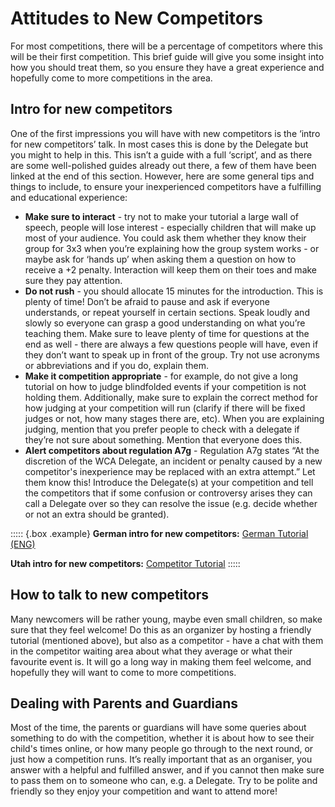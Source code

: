 # Attitudes to New Competitors

For most competitions, there will be a percentage of competitors where this will be their first competition. This brief guide will give you some insight into how you should treat them, so you ensure they have a great experience and hopefully come to more competitions in the area.

## Intro for new competitors

One of the first impressions you will have with new competitors is the ‘intro for new competitors’ talk. In most cases this is done by the Delegate but you might to help in this. This isn’t a guide with a full ‘script’, and as there are some well-polished guides already out there, a few of them have been linked at the end of this section. However, here are some general tips and things to include, to ensure your inexperienced competitors have a fulfilling and educational experience:

-   **Make sure to interact** - try not to make your tutorial a large wall of speech, people will lose interest - especially children that will make up most of your audience. You could ask them whether they know their group for 3x3 when you’re explaining how the group system works - or maybe ask for ‘hands up’ when asking them a question on how to receive a +2 penalty. Interaction will keep them on their toes and make sure they pay attention.
-   **Do not rush** - you should allocate 15 minutes for the introduction. This is plenty of time! Don’t be afraid to pause and ask if everyone understands, or repeat yourself in certain sections. Speak loudly and slowly so everyone can grasp a good understanding on what you’re teaching them. Make sure to leave plenty of time for questions at the end as well - there are always a few questions people will have, even if they don’t want to speak up in front of the group. Try not use acronyms or abbreviations and if you do, explain them.
-   **Make it competition appropriate** - for example, do not give a long tutorial on how to judge blindfolded events if your competition is not holding them. Additionally, make sure to explain the correct method for how judging at your competition will run (clarify if there will be fixed judges or not, how many stages there are, etc). When you are explaining judging, mention that you prefer people to check with a delegate if they’re not sure about something. Mention that everyone does this.
-   **Alert competitors about regulation A7g** - Regulation A7g states “At the discretion of the WCA Delegate, an incident or penalty caused by a new competitor's inexperience may be replaced with an extra attempt.” Let them know this! Introduce the Delegate(s) at your competition and tell the competitors that if some confusion or controversy arises they can call a Delegate over so they can resolve the issue (e.g. decide whether or not an extra should be granted).

::::: {.box .example}
**German intro for new competitors:**
[German Tutorial (ENG)](https://docs.google.com/document/d/1eN4Tk12JtW2mFSLfopNsSr61Cp9qyhCo-hFoyoimfCM/edit?usp=sharing)

**Utah intro for new competitors:**
[Competitor Tutorial](https://docs.google.com/document/d/1ceY3Q3oA9GUO8tFDEgNhX1cgn3RQGS4-FaEQSLISvSg/edit?usp=sharing)
:::::

## How to talk to new competitors

Many newcomers will be rather young, maybe even small children, so make sure that they feel welcome! Do this as an organizer by hosting a friendly tutorial (mentioned above), but also as a competitor - have a chat with them in the competitor waiting area about what they average or what their favourite event is. It will go a long way in making them feel welcome, and hopefully they will want to come to more competitions.

<div class="page-break"></div>

## Dealing with Parents and Guardians

Most of the time, the parents or guardians will have some queries about something to do with the competition, whether it is about how to see their child's times online, or how many people go through to the next round, or just how a competition runs. It’s really important that as an organiser, you answer with a helpful and fulfilled answer, and if you cannot then make sure to pass them on to someone who can, e.g. a Delegate. Try to be polite and friendly so they enjoy your competition and want to attend more!
